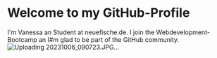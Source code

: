 # Welcome to my GitHub-Profile

I'm Vanessa an Student at neuefische.de. I join the Webdevelopment-Bootcamp an I#m glad to be part of the GitHub community.
![Uploading 20231006_090723.JPG…]()
